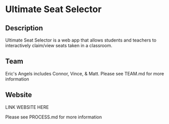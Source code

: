 # Ultimate Seat Selector

## Description
Ultimate Seat Selector is a web app that allows students and teachers
to interactively claim/view seats taken in a classroom.

## Team
Eric's Angels includes Connor, Vince, & Matt.
Please see TEAM.md for more information

## Website
LINK WEBSITE HERE

Please see PROCESS.md for more information